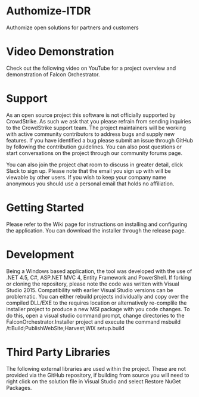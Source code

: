 # Authomize-ITDR
 Authomize open solutions for partners and customers
# Video Demonstration
Check out the following video on YouTube for a project overview and demonstration of Falcon Orchestrator.

# Support
As an open source project this software is not officially supported by CrowdStrike. As such we ask that you please refrain from sending inquiries to the CrowdStrike support team. The project maintainers will be working with active community contributors to address bugs and supply new features. If you have identified a bug please submit an issue through GitHub by following the contribution guidelines. You can also post questions or start conversations on the project through our community forums page.

You can also join the project chat room to discuss in greater detail, click Slack to sign up. Please note that the email you sign up with will be viewable by other users. If you wish to keep your company name anonymous you should use a personal email that holds no affiliation.

# Getting Started
Please refer to the Wiki page for instructions on installing and configuring the application. You can download the installer through the release page.

# Development
Being a Windows based application, the tool was developed with the use of .NET 4.5, C#, ASP.NET MVC 4, Entity Framework and PowerShell. If forking or cloning the repository, please note the code was written with Visual Studio 2015. Compatibility with earlier Visual Studio versions can be problematic. You can either rebuild projects individually and copy over the compiled DLL/EXE to the requires location or alternatively re-complile the installer project to produce a new MSI package with you code changes. To do this, open a visual studio command prompt, change directories to the FalconOrchestrator.Installer project and execute the command msbuild /t:Build;PublishWebSite;Harvest;WIX setup.build

# Third Party Libraries
The following external libraries are used within the project. These are not provided via the GitHub repository, if building from source you will need to right click on the solution file in Visual Studio and select Restore NuGet Packages.
